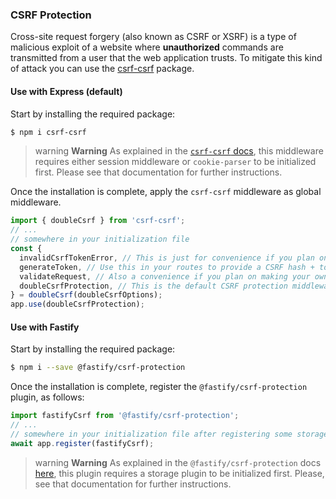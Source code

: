 ### CSRF Protection

Cross-site request forgery (also known as CSRF or XSRF) is a type of malicious exploit of a website where **unauthorized** commands are transmitted from a user that the web application trusts. To mitigate this kind of attack you can use the [csrf-csrf](https://github.com/Psifi-Solutions/csrf-csrf) package.

#### Use with Express (default)

Start by installing the required package:

```bash
$ npm i csrf-csrf
```

> warning **Warning** As explained in the [`csrf-csrf` docs](https://github.com/Psifi-Solutions/csrf-csrf?tab=readme-ov-file#getting-started), this middleware requires either session middleware or `cookie-parser` to be initialized first. Please see that documentation for further instructions.

Once the installation is complete, apply the `csrf-csrf` middleware as global middleware.

```typescript
import { doubleCsrf } from 'csrf-csrf';
// ...
// somewhere in your initialization file
const {
  invalidCsrfTokenError, // This is just for convenience if you plan on making your own middleware.
  generateToken, // Use this in your routes to provide a CSRF hash + token cookie and token.
  validateRequest, // Also a convenience if you plan on making your own middleware.
  doubleCsrfProtection, // This is the default CSRF protection middleware.
} = doubleCsrf(doubleCsrfOptions);
app.use(doubleCsrfProtection);
```

#### Use with Fastify

Start by installing the required package:

```bash
$ npm i --save @fastify/csrf-protection
```

Once the installation is complete, register the `@fastify/csrf-protection` plugin, as follows:

```typescript
import fastifyCsrf from '@fastify/csrf-protection';
// ...
// somewhere in your initialization file after registering some storage plugin
await app.register(fastifyCsrf);
```

> warning **Warning** As explained in the `@fastify/csrf-protection` docs [here](https://github.com/fastify/csrf-protection#usage), this plugin requires a storage plugin to be initialized first. Please, see that documentation for further instructions.
